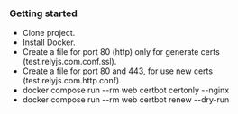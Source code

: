 ### Getting started
- Clone project.
- Install Docker.
- Create a file for port 80 (http) only for generate certs (test.relyjs.com.conf.ssl).
- Create a file for port 80 and 443, for use new certs (test.relyjs.com.http.conf).
- docker compose run --rm web certbot certonly --nginx
- docker compose run --rm web certbot renew --dry-run

